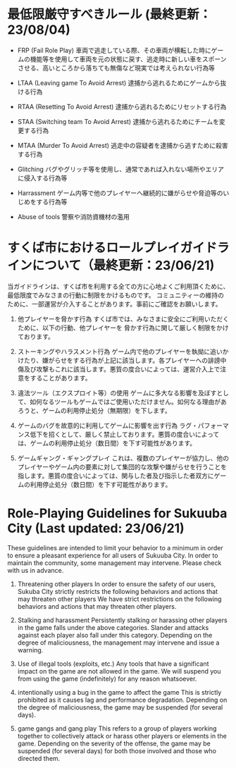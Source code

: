 # 最低限厳守すべきルール (最終更新：23/08/04)
- FRP (Fail Role Play)
車両で逃走している際、その車両が横転した時にゲームの機能等を使用して車両を元の状態に戻す、逃走時に新しい車をスポーンさせる、高いところから落ちても無傷など現実では考えられない行為等

- LTAA (Leaving game To Avoid Arrest)
逮捕から逃れるためにゲームから抜ける行為

- RTAA (Resetting To Avoid Arrest)
逮捕から逃れるためにリセットする行為

- STAA (Switching team To Avoid Arrest)
逮捕から逃れるためにチームを変更する行為

- MTAA (Murder To Avoid Arrest)
逃走中の容疑者を逮捕から逃すために殺害する行為

- Glitching
バグやグリッチ等を使用し、通常であれば入れない場所やエリアに侵入する行為等

- Harrassment
ゲーム内等で他のプレイヤーへ継続的に嫌がらせや脅迫等のいじめをする行為等

- Abuse of tools
警察や消防資機材の濫用

# すくば市におけるロールプレイガイドラインについて（最終更新：23/06/21)

当ガイドラインは、すくば市を利用する全ての方に心地よくご利用頂くために、最低限度でみなさまの行動に制限をかけるものです。
コミュニティーの維持のために、一部運営が介入することがあります。事前にご確認をお願いします。

1. 他プレイヤーを脅かす行為
すくば市では、みなさまに安全にご利用いただくために、以下の行動、他プレイヤーを
脅かす行為に関して厳しく制限をかけております。

2. ストーキングやハラスメント行為
ゲーム内で他のプレイヤーを執拗に追いかけたり、嫌がらせをする行為が上記に該当します。各プレイヤーへの誹謗中傷及び攻撃もこれに該当します。悪質の度合いによっては、運営介入上で注意をすることがあります。

3. 違法ツール（エクスプロイト等）の使用
ゲームに多大なる影響を及ぼすとして、如何なるツールもゲームではご使用いただけません。如何なる理由があろうと、ゲームの利用停止処分（無期限）を下します。

4. ゲームのバグを故意的に利用してゲームに影響を出す行為
ラグ・パフォーマンス低下を招くとして、厳しく禁止しております。悪質の度合いによっては、ゲームの利用停止処分（数日間）を下す可能性があります。

5. ゲームギャング・ギャングプレイ
これは、複数のプレイヤーが協力し、他のプレイヤーやゲーム内の要素に対して集団的な攻撃や嫌がらせを行うことを指します。悪質の度合いによっては、関与した者及び指示した者双方にゲームの利用停止処分（数日間）を下す可能性があります。

# Role-Playing Guidelines for Sukuuba City (Last updated: 23/06/21)

These guidelines are intended to limit your behavior to a minimum in order to ensure a pleasant experience for all users of Sukuuba City.
In order to maintain the community, some management may intervene. Please check with us in advance.

1. Threatening other players
In order to ensure the safety of our users, Sukuba City strictly restricts the following behaviors and actions that may threaten other players
We have strict restrictions on the following behaviors and actions that may threaten other players.

2. Stalking and harassment
Persistently stalking or harassing other players in the game falls under the above categories. Slander and attacks against each player also fall under this category. Depending on the degree of maliciousness, the management may intervene and issue a warning.

3. Use of illegal tools (exploits, etc.)
Any tools that have a significant impact on the game are not allowed in the game. We will suspend you from using the game (indefinitely) for any reason whatsoever.

4. intentionally using a bug in the game to affect the game
This is strictly prohibited as it causes lag and performance degradation. Depending on the degree of maliciousness, the game may be suspended (for several days).

5. game gangs and gang play
This refers to a group of players working together to collectively attack or harass other players or elements in the game. Depending on the severity of the offense, the game may be suspended (for several days) for both those involved and those who directed them.
